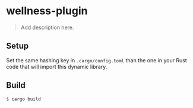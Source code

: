 # wellness-plugin

> Add description here.

## Setup

Set the same hashing key in `.cargo/config.toml` than the one in your Rust code that will import this dynamic library.

## Build

```rust
$ cargo build
```